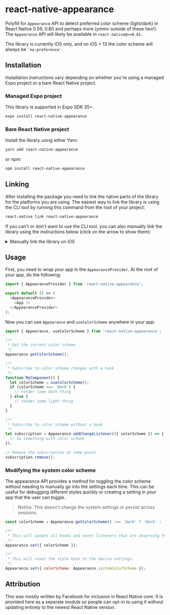 # react-native-appearance

Polyfill for `Appearance` API to detect preferred color scheme (light/dark) in React Native 0.59, 0.60 and perhaps more (ymmv outside of these two!). The `Appearance` API will likely be available in `react-native@>=0.61`.

This library is currently iOS only, and on iOS < 13 the color scheme will always be `'no-preference'`.

## Installation

Installation instructions vary depending on whether you're using a managed Expo project or a bare React Native project.

### Managed Expo project

This library is supported in Expo SDK 35+.

```sh
expo install react-native-appearance
```

### Bare React Native project

Install the library using either Yarn:

```sh
yarn add react-native-appearance
```

or npm:

```sh
npm install react-native-appearance
```

## Linking

After installing the package you need to link the native parts of the library for the platforms you are using. The easiest way to link the library is using the CLI tool by running this command from the root of your project:

```sh
react-native link react-native-appearance
```

If you can't or don't want to use the CLI tool, you can also manually link the library using the instructions below (click on the arrow to show them):

<details>
<summary>Manually link the library on iOS</summary>

Either follow the [instructions in the React Native documentation](https://facebook.github.io/react-native/docs/linking-libraries-ios#manual-linking) to manually link the framework or link using [Cocoapods](https://cocoapods.org) by adding this to your `Podfile`:

```ruby
pod 'react-native-appearance', :path => '../node_modules/react-native-appearance'
```

</details>

## Usage

First, you need to wrap your app in the `AppearanceProvider`. At the root of your app, do the following:

```js
import { AppearanceProvider } from 'react-native-appearance';

export default () => (
  <AppearanceProvider>
    <App />
  </AppearanceProvider>
);
```

Now you can use `Appearance` and `useColorScheme` anywhere in your app.

```js
import { Appearance, useColorScheme } from 'react-native-appearance';

/**
 * Get the current color scheme
 */
Appearance.getColorScheme();

/**
 * Subscribe to color scheme changes with a hook
 */
function MyComponent() {
  let colorScheme = useColorScheme();
  if (colorScheme === 'dark') {
    // render some dark thing
  } else {
    // render some light thing
  }
}

/**
 * Subscribe to color scheme without a hook
 */
let subscription = Appearance.addChangeListener(({ colorScheme }) => {
  // do something with color scheme
});

// Remove the subscription at some point
subscription.remove();
```

### Modifying the system color scheme

The appearance API provides a method for toggling the color scheme without needing to manually go into the settings each time. This can be useful for debugging different styles quickly or creating a setting in your app that the user can toggle.

> Notice: This doesn't change the system settings or persist across sessions.

```js
const colorScheme = Appearance.getColorScheme() !== 'dark' ? 'dark' : 'light';

/**
 * This will update all hooks and event listeners that are observing the color scheme.
 */
Appearance.set({ colorScheme });

/**
 * This will reset the style back to the device settings.
 */
Appearance.set({ colorScheme: Appearance.systemColorScheme });
```

## Attribution

This was mostly written by Facebook for inclusion in React Native core. It is provided here as a separate module so people can opt-in to using it without updating entirely to the newest React Native version.
